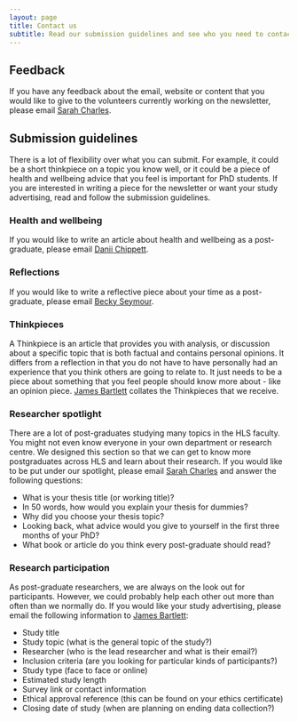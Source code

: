 ```yaml
---
layout: page
title: Contact us
subtitle: Read our submission guidelines and see who you need to contact.
---
```


## Feedback

If you have any feedback about the email, website or content that you would like to give to the volunteers currently working on the newsletter, please email [Sarah Charles](cov.pgrnewsletter+feedback@gmail.com).

## Submission guidelines

There is a lot of flexibility over what you can submit. For example, it could be a short thinkpiece on a topic you know well, or it could be a piece of health and wellbeing advice that you feel is important for PhD students. If you are interested in writing a piece for the newsletter or want your study advertising, read and follow the submission guidelines.

### Health and wellbeing

If you would like to write an article about health and wellbeing as a post-graduate, please email [Danii Chippett](cov.pgrnewsletter+hnw@gmail.com).

### Reflections

If you would like to write a reflective piece about your time as a post-graduate, please email [Becky Seymour](cov.pgrnewsletter+reflections@gmail.com).


### Thinkpieces

A Thinkpiece is an article that provides you with analysis, or discussion about a specific topic that is both factual and contains personal opinions. It differs from a reflection in that you do not have to have personally had an experience that you think others are going to relate to. It just needs to be a piece about something that you feel people should know more about - like an opinion piece. [James Bartlett](cov.pgrnewsletter@gmail.com) collates the Thinkpieces that we receive. 

### Researcher spotlight

There are a lot of post-graduates studying many topics in the HLS faculty. You might not even know everyone in your own department or research centre. We designed this section so that we can get to know more postgraduates across HLS and learn about their research. If you would like to be put under our spotlight, please email [Sarah Charles](cov.pgrnewsletter+spotlight@gmail.com) and answer the following questions:

- What is your thesis title (or working title)?
- In 50 words, how would you explain your thesis for dummies?
- Why did you choose your thesis topic?
- Looking back, what advice would you give to yourself in the first three months of your PhD?
- What book or article do you think every post-graduate should read?

### Research participation

As post-graduate researchers, we are always on the look out for participants. However, we could probably help each other out more than often than we normally do. If you would like your study advertising, please email the following information to [James Bartlett](cov.pgrnewsletter+researchptps@gmail.com):

- Study title
- Study topic (what is the general topic of the study?)
- Researcher (who is the lead researcher and what is their email?)
- Inclusion criteria (are you looking for particular kinds of participants?)
- Study type (face to face or online)
- Estimated study length
- Survey link or contact information
- Ethical approval reference (this can be found on your ethics certificate)
- Closing date of study (when are planning on ending data collection?)
